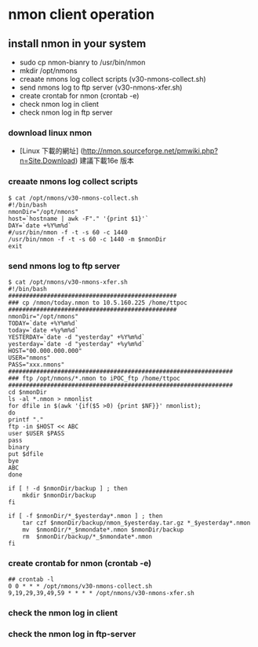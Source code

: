 # nmon client operation 


## install nmon in your system
- sudo cp nmon-bianry to /usr/bin/nmon 
- mkdir /opt/nmons
- creaate nmons log collect scripts (v30-nmons-collect.sh)
- send nmons log to ftp server (v30-nmons-xfer.sh)
- create crontab for nmon (crontab -e)
- check nmon log in client
- check nmon log in ftp server


### download linux nmon 

-  [Linux 下載的網址] (http://nmon.sourceforge.net/pmwiki.php?n=Site.Download) 建議下載16e 版本

### creaate nmons log collect scripts

```
$ cat /opt/nmons/v30-nmons-collect.sh
#!/bin/bash
nmonDir="/opt/nmons"
host=`hostname | awk -F"." '{print $1}'`
DAY=`date +%Y%m%d`
#/usr/bin/nmon -f -t -s 60 -c 1440
/usr/bin/nmon -f -t -s 60 -c 1440 -m $nmonDir
exit
```

### send nmons log to ftp server

```
$ cat /opt/nmons/v30-nmons-xfer.sh
#!/bin/bash
################################################
### cp /nmon/today.nmon to 10.5.160.225 /home/ttpoc
################################################
nmonDir="/opt/nmons"
TODAY=`date +%Y%m%d`
today=`date +%y%m%d`
YESTERDAY=`date -d "yesterday" +%Y%m%d`
yesterday=`date -d "yesterday" +%y%m%d`
HOST="00.000.000.000"
USER="nmons"
PASS="xxx.nmons"
################################################################
### ftp /opt/nmons/*.nmon to iPOC_ftp /home/ttpoc
################################################################
cd $nmonDir
ls -al *.nmon > nmonlist
for dfile in $(awk '{if($5 >0) {print $NF}}' nmonlist);
do
printf "."
ftp -in $HOST << ABC
user $USER $PASS
pass
binary
put $dfile
bye
ABC
done

if [ ! -d $nmonDir/backup ] ; then
    mkdir $nmonDir/backup
fi

if [ -f $nmonDir/*_$yesterday*.nmon ] ; then
    tar czf $nmonDir/backup/nmon_$yesterday.tar.gz *_$yesterday*.nmon
    mv  $nmonDir/*_$nmondate*.nmon $nmonDir/backup
    rm  $nmonDir/backup/*_$nmondate*.nmon
fi

```


### create crontab for nmon (crontab -e)

```
## crontab -l
0 0 * * * /opt/nmons/v30-nmons-collect.sh
9,19,29,39,49,59 * * * * /opt/nmons/v30-nmons-xfer.sh
```

### check the nmon log in client

### check the nmon log in ftp-server
